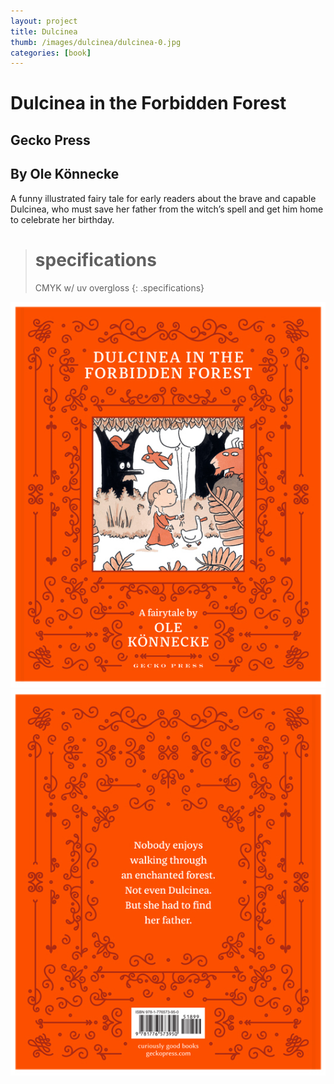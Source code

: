 ```yaml
---
layout: project
title: Dulcinea
thumb: /images/dulcinea/dulcinea-0.jpg
categories: [book]
---
```


# Dulcinea in the Forbidden Forest

## Gecko Press

## By Ole Könnecke

A funny illustrated fairy tale for early readers about the brave and capable Dulcinea, who must save her father from the witch’s spell and get him home to celebrate her birthday.

> # specifications
> CMYK w/ uv overgloss
{: .specifications}

![](/images/dulcinea/dulcinea-1.jpg)
![](/images/dulcinea/dulcinea-2.jpg)
